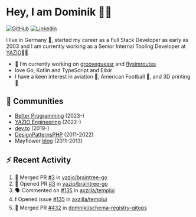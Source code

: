# Hey, I am Dominik 🧑‍💻

[![GitHub](https://img.shields.io/badge/GITHUB-blue?style=for-the-badge&logo=github)](https://github.com/domnikl) [![Linkedin](https://img.shields.io/badge/MY%20PROFILE-Linkedin-blue?style=for-the-badge&logo=github)](https://www.linkedin.com/in/dominik-liebler-a32655205/)

I live in Germany 🏫, started my career as a Full Stack Developer as early as 2003 and I am currently working as a Senior Internal Tooling Developer at <a href="https://www.linkedin.com/company/yazio-gmbh/mycompany">YAZIO</a>👨‍💻.

- 🔭 I’m currently working on [grooveguessr](https://github.com/domnikl/grooveguessr) and [flysimroutes](https://flysimroutes.com)
- love Go, Kotlin and TypeScript and Elixir
- I have a keen interest in aviation 🛫, American Football 🏈, and 3D printing 🦄

## 👯 Communities

- [Better Programming](https://betterprogramming.pub) (2023-)
- [YAZIO Engineering](https://medium.com/yazio-engineering/) (2022-)
- [dev.to](https://dev.to/domnikl) (2019-)
- [DesignPatternsPHP](https://github.com/DesignPatternsPHP) (2011-2022)
- Mayflower [blog](https://blog.mayflower.de/author/Dominik-Liebler) (2011-2013)

## :zap: Recent Activity

<!--START_SECTION:activity-->
1. 🎉 Merged PR [#3](https://github.com/yazio/braintree-go/pull/3) in [yazio/braintree-go](https://github.com/yazio/braintree-go)
2. 💪 Opened PR [#3](https://github.com/yazio/braintree-go/pull/3) in [yazio/braintree-go](https://github.com/yazio/braintree-go)
3. 🗣 Commented on [#135](https://github.com/axzilla/templui/issues/135#issuecomment-2849235648) in [axzilla/templui](https://github.com/axzilla/templui)
4. ❗ Opened issue [#135](https://github.com/axzilla/templui/issues/135) in [axzilla/templui](https://github.com/axzilla/templui)
5. 🎉 Merged PR [#432](https://github.com/domnikl/schema-registry-gitops/pull/432) in [domnikl/schema-registry-gitops](https://github.com/domnikl/schema-registry-gitops)
<!--END_SECTION:activity-->
